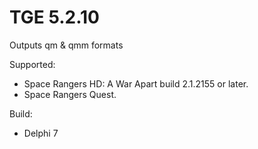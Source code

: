 # TGE 5.2.10
Outputs qm & qmm formats

Supported:
- Space Rangers HD: A War Apart build 2.1.2155 or later.
- Space Rangers Quest.

Build:
- Delphi 7